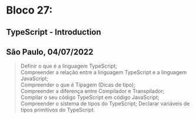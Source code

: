 
# Bloco 27:

## TypeScript - Introduction
## São Paulo, 04/07/2022

> Definir o que é a linguagem TypeScript;\
> Compreender a relação entre a linguagem TypeScript e a linguagem JavaScript;\
> Compreender o que é Tipagem (Dicas de tipo);\
> Compreender a diferença entre Compilador e Transpilador;\
> Compilar o seu código TypeScript em código JavaScript;\
> Compreender o sistema de tipos do TypeScript;
> Declarar variáveis de tipos primitivos do TypeScript.